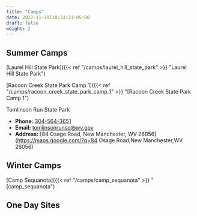 ```yaml
---
title: "Camps"
date: 2022-11-10T10:33:21-05:00
draft: false
weight: 2
---
```

## Summer Camps

[Laurel  Hill  State  Park]({{< ref "/camps/laurel_hill_state_park" >}} "Laurel  Hill  State  Park")

[Racoon Creek State Park Camp 1]({{< ref "/camps/racoon_creek_state_park_camp_1" >}} "[Racoon Creek State Park Camp 1")

Tomlinson Run State Park

- **Phone:** [304-564-3651](tel:304-564-3651)
- **Email:** [tomlinsonrunsp@wv.gov](mailto:tomlinsonrunsp@wv.gov)
- **Address:** [84 Osage Road, New Manchester, WV 26056](https://maps.google.com/?q=84 Osage Road,New Manchester,WV 26056)



## Winter Camps
[Camp Sequanota]({{< ref "/camps/camp_sequanota" >}} "[camp_sequanota")

## One Day Sites